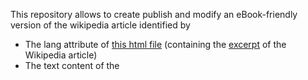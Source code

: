 This repository allows to create publish and modify an eBook-friendly version of the wikipedia article identified by
* The lang attribute of [this html file](../../tree/main/editable/excerpt.html) (containing the [excerpt](https://ebookipedia.github.io/excerpt) of the Wikipedia article)
* The text content of the <title> tag of the same file

To create or modify a public eBook-friendly version of a Wikipedia article you have to
   * Modify the files in the [editable](../../tree/main/editable) folder
